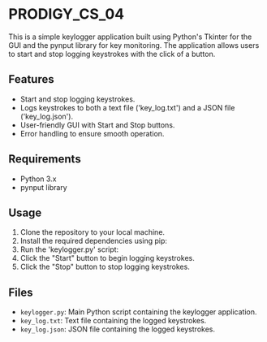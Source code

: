 # PRODIGY_CS_04

This is a simple keylogger application built using Python's Tkinter for the GUI and the pynput library for key monitoring. The application allows users to start and stop logging keystrokes with the click of a button.

## Features
- Start and stop logging keystrokes.
- Logs keystrokes to both a text file ('key_log.txt') and a JSON file ('key_log.json').
- User-friendly GUI with Start and Stop buttons.
- Error handling to ensure smooth operation.

## Requirements
- Python 3.x
- pynput library

## Usage
1. Clone the repository to your local machine.
2. Install the required dependencies using pip:
3. Run the 'keylogger.py' script:
4. Click the "Start" button to begin logging keystrokes.
5. Click the "Stop" button to stop logging keystrokes.

## Files
- `keylogger.py`: Main Python script containing the keylogger application.
- `key_log.txt`: Text file containing the logged keystrokes.
- `key_log.json`: JSON file containing the logged keystrokes.
